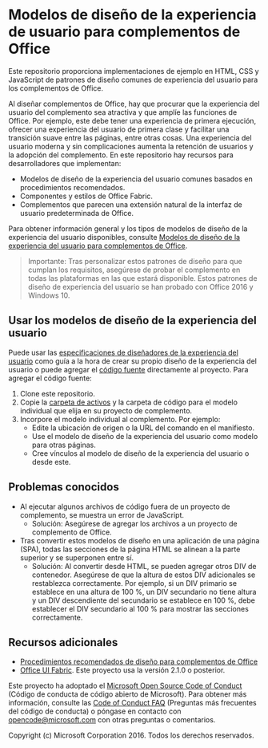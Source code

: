 ﻿# Modelos de diseño de la experiencia de usuario para complementos de Office 

Este repositorio proporciona implementaciones de ejemplo en HTML, CSS y JavaScript de patrones de diseño comunes de experiencia del usuario para los complementos de Office.

Al diseñar complementos de Office, hay que procurar que la experiencia del usuario del complemento sea atractiva y que amplíe las funciones de Office. Por ejemplo, este debe tener una experiencia de primera ejecución, ofrecer una experiencia del usuario de primera clase y facilitar una transición suave entre las páginas, entre otras cosas. Una experiencia del usuario moderna y sin complicaciones aumenta la retención de usuarios y la adopción del complemento. En este repositorio hay recursos para desarrolladores que implementan:

* Modelos de diseño de la experiencia del usuario comunes basados en procedimientos recomendados.
* Componentes y estilos de Office Fabric.
* Complementos que parecen una extensión natural de la interfaz de usuario predeterminada de Office. 

Para obtener información general y los tipos de modelos de diseño de la experiencia del usuario disponibles, consulte [Modelos de diseño de la experiencia del usuario para complementos de Office](https://dev.office.com/docs/add-ins/design/ux-design-patterns).

> Importante: Tras personalizar estos patrones de diseño para que cumplan los requisitos, asegúrese de probar el complemento en todas las plataformas en las que estará disponible. Estos patrones de diseño de experiencia del usuario se han probado con Office 2016 y Windows 10.

## Usar los modelos de diseño de la experiencia del usuario

Puede usar las [especificaciones de diseñadores de la experiencia del usuario](https://github.com/OfficeDev/Office-Add-in-Design-Patterns/blob/master/Patterns/Source%20Files) como guía a la hora de crear su propio diseño de la experiencia del usuario o puede agregar el [código fuente](https://github.com/OfficeDev/Office-Add-in-UX-Design-Patterns-Code/tree/master/templates) directamente al proyecto. Para agregar el código fuente:

1. Clone este repositorio. 
2. Copie la [carpeta de activos](https://github.com/OfficeDev/Office-Add-in-UX-Design-Pattern-Code/tree/master/assets) y la carpeta de código para el modelo individual que elija en su proyecto de complemento.  
3. Incorpore el modelo individual al complemento. Por ejemplo:
	- Edite la ubicación de origen o la URL del comando en el manifiesto.
	- Use el modelo de diseño de la experiencia del usuario como modelo para otras páginas.
	- Cree vínculos al modelo de diseño de la experiencia del usuario o desde este.

## Problemas conocidos

* Al ejecutar algunos archivos de código fuera de un proyecto de complemento, se muestra un error de JavaScript. 
	* Solución: Asegúrese de agregar los archivos a un proyecto de complemento de Office. 
* Tras convertir estos modelos de diseño en una aplicación de una página (SPA), todas las secciones de la página HTML se alinean a la parte superior y se superponen entre sí. 
	* Solución: Al convertir desde HTML, se pueden agregar otros DIV de contenedor. Asegúrese de que la altura de estos DIV adicionales se restablezca correctamente. Por ejemplo, si un DIV primario se establece en una altura de 100 %, un DIV secundario no tiene altura y un DIV descendiente del secundario se establece en 100 %, debe establecer el DIV secundario al 100 % para mostrar las secciones correctamente.    
	
## Recursos adicionales

* [Procedimientos recomendados de diseño para complementos de Office](https://dev.office.com/docs/add-ins/overview/add-in-development-best-practices)
* [Office UI Fabric](http://dev.office.com/fabric/). Este proyecto usa la versión 2.1.0 o posterior.

Este proyecto ha adoptado el [Microsoft Open Source Code of Conduct](https://opensource.microsoft.com/codeofconduct/) (Código de conducta de código abierto de Microsoft). Para obtener más información, consulte las [Code of Conduct FAQ](https://opensource.microsoft.com/codeofconduct/faq/) (Preguntas más frecuentes del código de conducta) o póngase en contacto con [opencode@microsoft.com](mailto:opencode@microsoft.com) con otras preguntas o comentarios.

Copyright (c) Microsoft Corporation 2016. Todos los derechos reservados.



